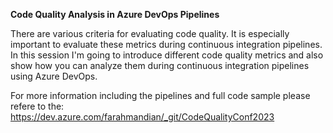 **Code Quality Analysis in Azure DevOps Pipelines**

There are various criteria for evaluating code quality. It is especially important to evaluate these metrics during continuous integration pipelines. In this session I'm going to introduce different code quality metrics and also show how you can analyze them during continuous integration pipelines using Azure DevOps.

For more information including the pipelines and full code sample please refere to the: https://dev.azure.com/farahmandian/_git/CodeQualityConf2023
